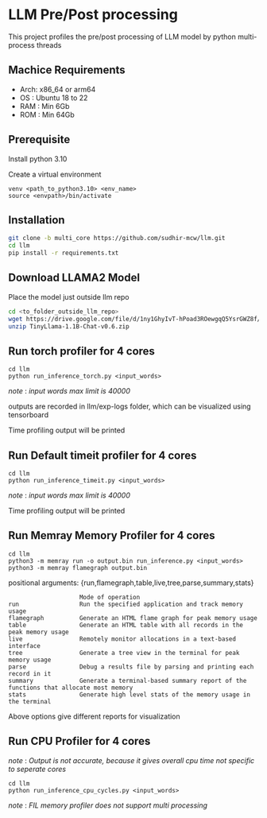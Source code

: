 # LLM Pre/Post processing

This project profiles the pre/post processing of LLM model by python multi-process threads

## Machice Requirements
- Arch: x86_64 or arm64
- OS  : Ubuntu 18 to 22
- RAM : Min 6Gb
- ROM : Min 64Gb

## Prerequisite
Install python 3.10

Create a virtual environment 
```
venv <path_to_python3.10> <env_name>
source <envpath>/bin/activate
```

## Installation


```bash
git clone -b multi_core https://github.com/sudhir-mcw/llm.git
cd llm
pip install -r requirements.txt
```

## Download LLAMA2 Model
Place the model just outside llm repo

```bash
cd <to_folder_outside_llm_repo>
wget https://drive.google.com/file/d/1ny1GhyIvT-hPoad3ROewgqQ5YsrGWZ8f/view?usp=drive_link
unzip TinyLlama-1.1B-Chat-v0.6.zip
```

## Run torch profiler for 4 cores

```
cd llm
python run_inference_torch.py <input_words>
```
_note_ : _input words max limit is 40000_

outputs are recorded in llm/exp-logs folder, which can be visualized using tensorboard

Time profiling output will be printed

## Run Default timeit profiler for 4 cores

```
cd llm
python run_inference_timeit.py <input_words>
```
_note_ : _input words max limit is 40000_

Time profiling output will be printed

## Run Memray Memory Profiler for 4 cores

```
cd llm
python3 -m memray run -o output.bin run_inference.py <input_words>
python3 -m memray flamegraph output.bin
```
positional arguments:
  {run,flamegraph,table,live,tree,parse,summary,stats}

                        Mode of operation
    run                 Run the specified application and track memory usage
    flamegraph          Generate an HTML flame graph for peak memory usage
    table               Generate an HTML table with all records in the peak memory usage
    live                Remotely monitor allocations in a text-based interface
    tree                Generate a tree view in the terminal for peak memory usage
    parse               Debug a results file by parsing and printing each record in it
    summary             Generate a terminal-based summary report of the functions that allocate most memory
    stats               Generate high level stats of the memory usage in the terminal

Above options give different reports for visualization

## Run CPU Profiler for 4 cores
_note_ : _Output is not accurate, because it gives overall cpu time not specific to seperate cores_
```
cd llm
python run_inference_cpu_cycles.py <input_words>
```

_note_ : _FIL memory profiler does not support multi processing_